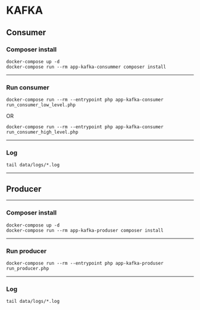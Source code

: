 # KAFKA

## Consumer


### Composer install

```
docker-compose up -d
docker-compose run --rm app-kafka-consummer composer install
```

---
### Run consumer

```
docker-compose run --rm --entrypoint php app-kafka-consumer run_consumer_low_level.php
```
OR
```
docker-compose run --rm --entrypoint php app-kafka-consumer run_consumer_high_level.php
```

---
### Log

```
tail data/logs/*.log
```


---
## Producer


---
### Composer install

```
docker-compose up -d
docker-compose run --rm app-kafka-produser composer install
```
---
### Run producer

```
docker-compose run --rm --entrypoint php app-kafka-produser run_producer.php
```
---
### Log

```
tail data/logs/*.log
```
